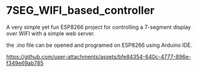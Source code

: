 # 7SEG_WIFI_based_controller

A very simple yet fun ESP8266 project for controlling a 7-segment display over WIFI with a simple web server.

the .ino file can be opened and programed on ESP8266 using Arduino IDE.

https://github.com/user-attachments/assets/bfe84354-640c-4777-896e-f349e69ab785

